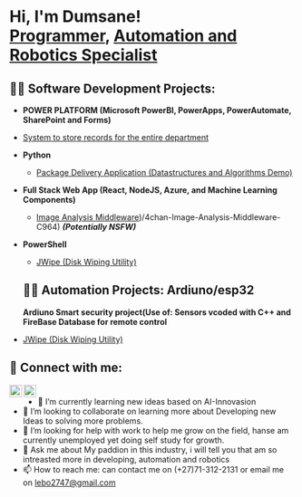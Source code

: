 <h1>Hi, I'm Dumsane! <br/><a href="https://github.com/DumsaneThemba">Programmer</a>, <a href="https://www.linkedin.com/in/feed/">Automation and Robotics Specialist</a></h1>

<h2>👨‍💻 Software Development Projects:</h2>

 - <b>POWER PLATFORM (Microsoft PowerBI, PowerApps, PowerAutomate, SharePoint and Forms)</b>
  - [System to store records for the entire department](https://github.com/DumsaneThemba/RECORD-MANAGEMENT-APP)
  
- <b>Python</b>
  - [Package Delivery Application (Datastructures and Algorithms Demo)](https://github.com/DumsaneThemba/PACKAGE-DELIVERY)
- <b>Full Stack Web App (React, NodeJS, Azure, and Machine Learning Components)</b>
  - [Image Analysis Middleware](https://github.com/DumsaneThemba/4chan-image-Analysisi-Middleware-C964))/4chan-Image-Analysis-Middleware-C964) <b><i>(Potentially NSFW)</b></i>
- <b>PowerShell</b>
 
  - [JWipe (Disk Wiping Utility)](https://github.com/DumsaneThemba/Jwipe.powerShel)

  <h2>👨‍💻 Automation Projects: Ardiuno/esp32</h2>

  <b> Ardiuno Smart security project(Use of: Sensors vcoded with C++ and FireBase Database for remote control </b>
  
 - [JWipe (Disk Wiping Utility)](https://github.com/DumsaneThemba/Jwipe.powerShel)
   
<h2> 🤳 Connect with me:</h2>

[<img align="left" alt="JoshMadakor | LinkedIn" width="22px" src="https://cdn.jsdelivr.net/npm/simple-icons@v3/icons/linkedin.svg" />][linkedin]
[<img align="left" alt="JoshMadakor | Instagram" width="22px" src="https://encrypted-tbn0.gstatic.com/images?q=tbn:ANd9GcQGaM8sS31FeilF1Tgicg7NQ8W7pcvYNg0mkA&s" />][gmail]


[Gmail]: lebo2747@gmail.com
[linkedin]: https://www.linkedin.com/feed/


<h1>  </h1>



- 🌱 I’m currently learning new ideas based on AI-Innovasion
- 👯 I’m looking to collaborate on learning more about Developing new Ideas to solving more problems.
- 🤔 I’m looking for help with work to help me grow on the field, hanse am currently unemployed yet doing self study for growth.
- 💬 Ask me about My paddion in this industry, i will tell you that am so intreasted more in developing, automation and robotics
- 📫 How to reach me: can contact me on (+27)71-312-2131 or email me on lebo2747@gmail.com

